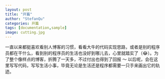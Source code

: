```yaml
---
layout: post
title: "开篇"
author: "StefanQu"
categories: 开篇
tags: [documentation,sample]
image: cutting.jpg
---
```

一直以来都挺喜欢看别人博客的习惯，看看大牛的代码实现思路，或者是别的程序员都在干什么，看到别的程序员的生活也没好到哪儿去，心里就踏实了（😂）。为了整个像样点的博客，折腾了一天多，不过付出也得到了回报
～ 以后呢，会在这里写写代码，写写生活小事，毕竟无论是生活还是程序都需要一只手来画出它的轨迹。

